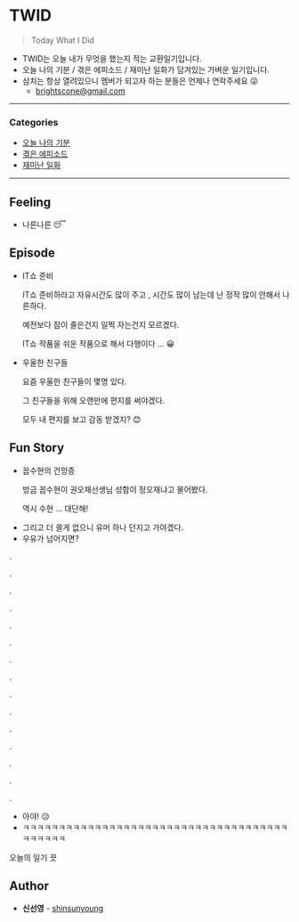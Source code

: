 # TWID

> Today What I Did
>

- TWID는 오늘 내가 무엇을 했는지 적는 교환일기입니다.
- 오늘 나의 기분 / 겪은 에피소드 / 재미난 일화가 담겨있는 가벼운 일기입니다.
- 삼치는 항상 열려있으니 멤버가 되고자 하는 분들은 언제나 연락주세요 😜
  - brightscone@gmail.com

---

### Categories

* [오늘 나의 기분](#feeling)
* [겪은 에피소드](#episode)
* [재미난 일화](#fun-story)

---

## Feeling

- 나른나른 😴

## Episode

- IT쇼 준비

  IT쇼 준비하라고 자유시간도 많이 주고 , 시간도 많이 남는데 난 정작 많이 안해서 나른하다.

  예전보다 잠이 줄은건지 일찍 자는건지 모르겠다.

  IT쇼 작품을 쉬운 작품으로 해서 다행이다 ... 😀



* 우울한 친구들

  요즘 우울한 친구들이 몇명 있다.

  그 친구들을 위해 오랜만에 편지를 써야겠다.

  모두 내 편지를 보고 감동 받겠지? 😊

## Fun Story

- 꼽수현의 건망증

  방금 꼽수현이 권오재선생님 성함이 정오재냐고 물어봤다.

  역시 수현 ... 대단해!



* 그리고 더 쓸게 없으니 유머 하나 던지고 가야겠다.
* 우유가 넘어지면?



.

.

.

.

.

.

.

.

.

.

.

.

.

.

.



* 아야! 😥
* ㅋㅋㅋㅋㅋㅋㅋㅋㅋㅋㅋㅋㅋㅋㅋㅋㅋㅋㅋㅋㅋㅋㅋㅋㅋㅋㅋㅋㅋㅋㅋㅋㅋㅋㅋㅋㅋㅋㅋㅋㅋㅋㅋ



오늘의 일기 끗

## Author

* **신선영** - [shinsunyoung](https://github.com/shinsunyoung)